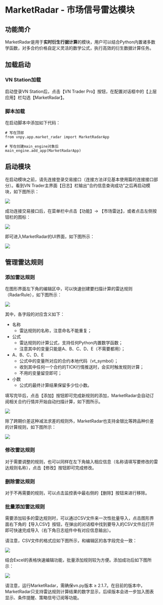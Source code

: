 # MarketRadar - 市场信号雷达模块

## 功能简介

MarketRadar是用于**实时衍生行据计算**的模块，用户可以结合Python内置诸多数学函数，对多合约价格自定义灵活的数学公式，执行高效的衍生数据计算任务。

## 加载启动

### VN Station加载

启动登录VN Station后，点击【VN Trader Pro】按钮，在配置对话框中的【上层应用】栏勾选【MarketRadar】。

### 脚本加载

在启动脚本中添加如下代码：

```
# 写在顶部
from vnpy.app.market_radar import MarketRadarApp

# 写在创建main_engine对象后
main_engine.add_app(MarketRadarApp)
```

## 启动模块

在启动模块之前，请先连接登录交易接口（连接方法详见基本使用篇的连接接口部分）。看到VN Trader主界面【日志】栏输出“合约信息查询成功”之后再启动模块，如下图所示：  

![](figure/1.png) 

成功连接交易接口后，在菜单栏中点击【功能】-> 【市场雷达】，或者点击左侧按钮栏的图标：

![](figure/2.png) 

即可进入MarketRadar的UI界面，如下图所示：

![](figure/3.png) 

## 管理雷达规则

### 添加雷达规则
在图形界面左下角的编辑区中，可以快速创建要扫描计算的雷达规则（RadarRule），如下图所示：

![](figure/4.png) 

其中，各字段的对应含义如下：  
- 名称
  - 雷达规则的名称，注意命名不能重复；
- 公式
  - 雷达规则的计算公式，支持任何Python内置数学函数；
  - 注意其中的变量只能是A、B、C、D、E（不需要都用）；
- A、B、C、D、E
  - 公式中的变量所对应的合约本地代码（vt_symbol）；
  - 收到其中任何一个合约的TICK行情推送时，会实时触发规则计算；
  - 不用的变量留空即可；
- 小数
  - 公式的最终计算结果保留多少位小数。

填写完毕后，点击【添加】按钮即可完成新规则的添加，MarketRadar会自动订阅相关合约行情并开始自动扫描计算，如下图所示。

![](figure/5.png) 

除了跨期价差这种减法求差的规则外，MarketRadar也支持金银比等跨品种价差的计算规则，如下图所示：

![](figure/6.png) 

### 修改雷达规则

对于需要调整的规则，也可以同样在左下角输入相应信息（名称请填写要修改的雷达规则名称），点击【修改】按钮即可完成修改。

### 删除雷达规则

对于不再需要的规则，可以点击监控表中最右侧的【删除】按钮来进行移除。

### 批量添加雷达规则

需要添加较多的雷达规则时，可以通过CSV文件来一次性批量导入，点击图形界面右下角的【导入CSV】按钮，在弹出的对话框中找到要导入的CSV文件后打开即可快速完成导入（右下角日志组件中有对应信息输出）。

请注意，CSV文件的格式应如下图所示，和编辑区的各字段完全一致：

![](figure/7.png) 

结合Excel的表格快速编辑功能，批量添加规则较为方便。添加成功后如下图所示：

![](figure/8.png) 

请注意，运行MarketRadar，需确保vn.py版本 ≥ 2.1.7。在目前的版本中，MarketRadar只支持雷达规则计算结果的数字显示，后续版本会进一步加入图表显示、条件提醒、策略信号订阅等功能。


